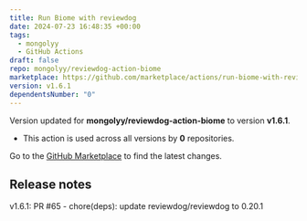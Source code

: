 ```yaml
---
title: Run Biome with reviewdog
date: 2024-07-23 16:48:35 +00:00
tags:
  - mongolyy
  - GitHub Actions
draft: false
repo: mongolyy/reviewdog-action-biome
marketplace: https://github.com/marketplace/actions/run-biome-with-reviewdog
version: v1.6.1
dependentsNumber: "0"
---
```



Version updated for **mongolyy/reviewdog-action-biome** to version **v1.6.1**.
- This action is used across all versions by **0** repositories.

Go to the [GitHub Marketplace](https://github.com/marketplace/actions/run-biome-with-reviewdog) to find the latest changes.

## Release notes

v1.6.1: PR #65 - chore(deps): update reviewdog/reviewdog to 0.20.1
